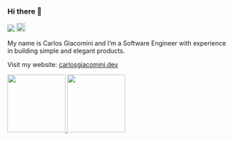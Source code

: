 ### Hi there 👋

![](https://komarev.com/ghpvc/?username=EduardoGiacomini&style=flat) <a href = "https://www.linkedin.com/in/carloseduardodiasgiacomini/" target="_blank"><img src="https://cdn-icons-png.flaticon.com/512/174/174857.png" width="20"></a>

My name is Carlos Giacomini and I’m a Software Engineer with experience in building simple and elegant products.

Visit my website: [carlosgiacomini.dev](https://carlosgiacomini.dev)

<div>
  <a href="https://github.com/EduardoGiacomini">
  <img height="130em" src="https://github-readme-stats.vercel.app/api?username=EduardoGiacomini&show_icons=true&theme=dark&include_all_commits=true&count_private=true"/>
  <img height="130em" src="https://github-readme-stats.vercel.app/api/top-langs/?username=EduardoGiacomini&layout=compact&langs_count=5&theme=dark&hide=html,tex,makefile"/>
</div>
